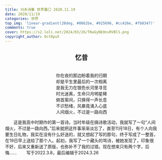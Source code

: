 ```yaml
---
title: 刈夫诗集 世界篇〇 2020.11.19
date: 2020/11/19
categories: 世界
top_img: 'linear-gradient(20deg, #0062be, #925696, #cc426e, #fb0347)'
comments: true
cover: https://s2.loli.net/2024/03/26/TKwGyNb9nvRVBlS.png
copyright_author: Oct0pu5
---
```


<center>
<h2>忆昔</h2><br>
你在夜的那边盼着我的归期<br>
却是平生里最后的一次相离<br>
是我无力在银色长河里寻觅<br>
时光迷离，生命只月明星稀<br>
俯首案间，只换得一声长息<br>
不识愁绪，风暴竟涌入心底<br>
人间烟火，不过是一路向西<br>
</center>

&ensp;&ensp;&ensp;&ensp;这是我高中时期作的第一首诗。当时年级在搞诗歌活动，我就写了一句“人间烟火，不过是一路向西。”后来就把这件事渐渐淡忘了，直至11月18日，有个人向我要生日礼物，我实在没有什么好送的，就又想起了写的那句，终于写成了一整首，在19日早上送给了那个人。起初，我写了一个藏头的骂诗，被她发现了，印象很不好，后来又重新送了原版，也弥补不了我的过错。现在想来只有两个字，后悔……
&ensp;&ensp;&ensp;&ensp;写于2022.3.8，最后编辑于2024.3.26